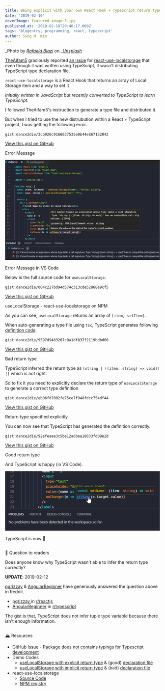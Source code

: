 ```yaml
---
title: Being explicit with your own React Hook + TypeScript return type
date: '2019-02-10'
coverImage: featured-image-3.jpg
published_at: '2019-02-10T20:40:17.000Z'
tags: 'blogentry, programming, react, typescript'
author: Sung M. Kim
---
```


_Photo by _[_Rafaela Biazi_](https://unsplash.com/photos/4pJ9gO6NTAw?utm_source=unsplash&utm_medium=referral&utm_content=creditCopyText)_ on _[_Unsplash_](https://unsplash.com/search/photos/typewriter-hooks?utm_source=unsplash&utm_medium=referral&utm_content=creditCopyText)

[TheAifam5](https://github.com/TheAifam5) graciously reported [an issue](https://github.com/dance2die/react-use-localstorage/issues/9) for [react-use-localstorage](https://github.com/dance2die/react-use-localstorage) that even though it was written using TypeScript, it wasn't distributing TypeScript type declaration file.

`react-use-localstorage` is a React Hook that returns an array of Local Storage item and a way to set it

_Initially written in JavaScript but recently converted to TypeScript to learn TypeScript._

I followed TheAifam5's instruction to generate a type file and distributed it.

But when I tried to use the new distrubution within a React + TypeScript project, I was getting the following error.

``gist:dance2die/2cb920c9166637535e0b44e867152042``

<a href="https://gist.github.com/dance2die/2cb920c9166637535e0b44e867152042">View this gist on GitHub</a>

Error Message

![](./images/typescript-error-with-bad-typing.jpg)

Error Message in VS Code

Below is the full source code for `useLocalStorage`.

``gist:dance2die/004c227bd94d574c313cde52868e9cf5``

<a href="https://gist.github.com/dance2die/004c227bd94d574c313cde52868e9cf5">View this gist on GitHub</a>

useLocalStorage - react-use-localstorage on NPM

As you can see, `useLocalStorage` returns an array of `[item, setItem]`.

When auto-generating a type file using `tsc`, TypeScript generates following [definition code](https://github.com/dance2die/blog.typescript-typing-for-react-hooks/blob/implicit_return_typing/dist/index.d.ts).

``gist:dance2die/9597d9483267c0a1df837f2119bdbd60``

<a href="https://gist.github.com/dance2die/9597d9483267c0a1df837f2119bdbd60">View this gist on GitHub</a>

Bad return type

TypeScript inferred the return type as `(string | ((item: string) => void))[]` which is not right.

So to fix it you need to explicitly declare the return type of `useLocalStorage` to generate a correct type definition.

``gist:dance2die/eb06fd7002fe75ce7f948fdcc754df44``

<a href="https://gist.github.com/dance2die/eb06fd7002fe75ce7f948fdcc754df44">View this gist on GitHub</a>

Return type specified explicitly

You can now see that TypeScript has generated the definition correctly.

``gist:dance2die/92efeaee3c5be12a6bea18033fd09e2d``

<a href="https://gist.github.com/dance2die/92efeaee3c5be12a6bea18033fd09e2d">View this gist on GitHub</a>

Good return type

And TypeScript is happy (in VS Code).

![](./images/good.png)

TypeScript is now 🙂

##   
🤔 Question to readers

Does anyone know why TypeScript wasn't able to infer the return type correctly?

 **UPDATE**: 2019-02-12 

[pgrizzay](https://www.reddit.com/user/pgrizzay) & [AngularBeginner](https://www.reddit.com/user/AngularBeginner) have generously answered the question above in Reddit.

- [pgrizzay ](https://www.reddit.com/user/pgrizzay)in [r/reactjs](https://www.reddit.com/r/reactjs/comments/ap88h6/being_explicit_with_your_own_react_hook/eg6ff0a/)
- [AngularBeginner](https://www.reddit.com/user/AngularBeginner) in [r/typescript](https://www.reddit.com/r/typescript/comments/ap894p/being_explicit_with_your_own_react_hook/eg6ibk7/)

The gist is that, TypeScript does not infer tuple type variable because there isn't enough information.

##   
🏔 Resources

- GitHub Issue - [Package does not contains typings for Typescript development](https://github.com/dance2die/react-use-localstorage/issues/9)
- Demo Codes
    - [useLocalStorage with explicit return type](https://github.com/dance2die/blog.typescript-typing-for-react-hooks/blob/master/src/index.ts) & (good) [declaration file](https://github.com/dance2die/blog.typescript-typing-for-react-hooks/blob/master/dist/index.d.ts)
    - [useLocalStorage with implicit return type](https://github.com/dance2die/blog.typescript-typing-for-react-hooks/blob/implicit_return_typing/src/index.ts) & (bad) [declaration file](https://github.com/dance2die/blog.typescript-typing-for-react-hooks/blob/implicit_return_typing/dist/index.d.ts)
- react-use-localstorage
    - [Source Code](https://github.com/dance2die/react-use-localstorage)
    - [NPM registry](https://www.npmjs.com/package/react-use-localstorage)

